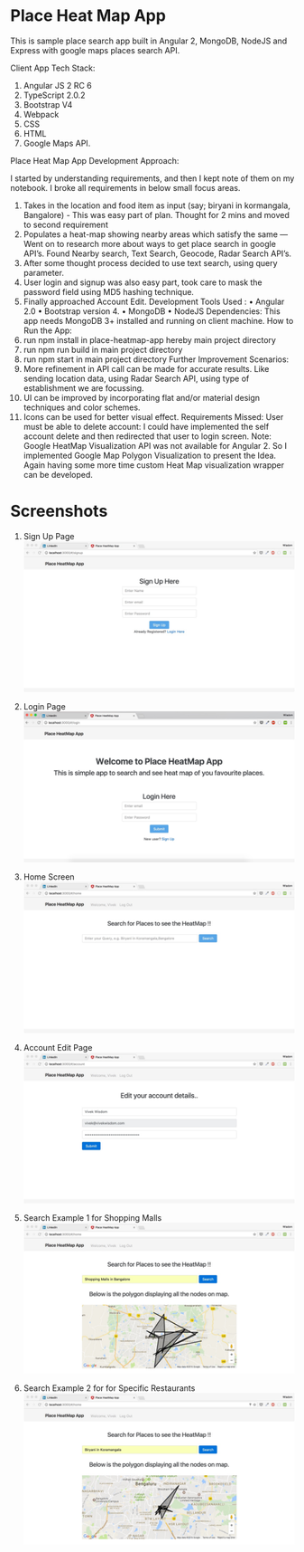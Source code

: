 # Place Heat Map App

This is sample place search app built in Angular 2, MongoDB, NodeJS and Express with google maps places search API.

Client App Tech Stack:

1. Angular JS 2 RC 6
2. TypeScript 2.0.2
3. Bootstrap V4
4. Webpack
5. CSS
6. HTML
7. Google Maps API.


Place Heat Map App Development Approach:

I started by understanding requirements, and then I kept note of them on my notebook.
I broke all requirements in below small focus areas.

1. Takes in the location and food item as input (say; biryani in kormangala, Bangalore) - This was easy part of plan. Thought for 2 mins and moved to second requirement
2. Populates a heat-map showing nearby areas which satisfy the same — Went on to research more about ways to get place search in google API’s. Found Nearby search, Text Search, Geocode, Radar Search API’s.
3. After some thought process decided to use text search, using query parameter.
4. User login and signup was also easy part, took care to mask the password field using MD5
hashing technique.
5. Finally approached Account Edit.
Development Tools Used :
• Angular 2.0
• Bootstrap version 4. • MongoDB
• NodeJS
Dependencies:
This app needs MongoDB 3+ installed and running on client machine.
How to Run the App:
1. run npm install in place-heatmap-app hereby main project directory
2. run npm run build in main project directory
3. run npm start in main project directory
Further Improvement Scenarios:
1. More refinement in API call can be made for accurate results. Like sending location data, using Radar Search API, using type of establishment we are focussing.
2. UI can be improved by incorporating flat and/or material design techniques and color schemes.
3. Icons can be used for better visual effect.
Requirements Missed:
User must be able to delete account: I could have implemented the self account delete and then redirected that user to login screen.
Note: Google HeatMap Visualization API was not available for Angular 2. So I implemented Google Map Polygon Visualization to present the Idea. Again having some more time custom Heat Map visualization wrapper can be developed.


# Screenshots

1. Sign Up Page
![Login Page](https://github.com/vivekwisdom/Place-Polygon-Map/blob/master/screenshots/Place-heat-map-signup.jpeg)

2. Login Page
![Login Page](https://github.com/vivekwisdom/Place-Polygon-Map/blob/master/screenshots/Place-heat-map-login.jpeg)

3. Home Screen 
![Home Screen](https://github.com/vivekwisdom/Place-Polygon-Map/blob/master/screenshots/home-screen.jpeg)

4. Account Edit Page 
![Account Edit Page](https://github.com/vivekwisdom/Place-Polygon-Map/blob/master/screenshots/account-edit-page.jpeg)

5. Search Example 1 for Shopping Malls 
![Search Example 1](https://github.com/vivekwisdom/Place-Polygon-Map/blob/master/screenshots/search-example-1.jpeg)

6. Search Example 2 for for Specific Restaurants
![Search Example 2](https://github.com/vivekwisdom/Place-Polygon-Map/blob/master/screenshots/search-example-2.jpeg)